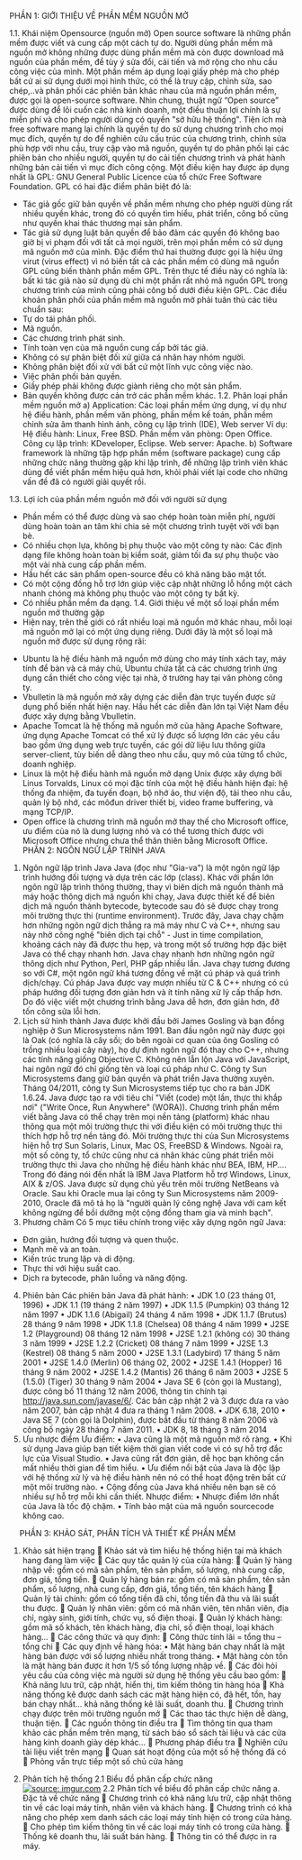 PHẦN 1: GIỚI THIỆU VỀ PHẦN MỀM NGUỒN MỞ 
 
1.1. Khái niệm Opensource (nguồn mở) 
Open source software là những phần mềm được viết và cung cấp một cách tự do. Người dùng phần mềm mã nguồn mở không những được dùng phần mềm mà còn được download mã nguồn của phần mềm, để tùy ý sửa đổi, cải tiến và mở rộng cho nhu cầu công việc của mình. 
Một phần mềm áp dụng loại giấy phép mà cho phép bất cứ ai sử dụng dưới mọi hình thức, có thể là truy cập, chỉnh sửa, sao chép,..và phân phối các phiên bản khác nhau của mã nguồn phần mềm, được gọi là open-source software. Nhìn chung, thuật ngữ “Open source” được dùng để lôi cuốn các nhà kinh doanh, một điều thuận lợi chính là sự miễn phí và cho phép người dùng có quyền "sở hữu hệ thống". 
Tiện ích mà free software mang lại chính là quyền tự do sử dụng chương trình cho mọi mục đích, quyền tự do để nghiên cứu cấu trúc của chương trình, chỉnh sửa phù hợp với nhu cầu, truy cập vào mã nguồn, quyền tự do phân phối lại các phiên bản cho nhiều người, quyền tự do cải tiến chương trình và phát hành những bản cải tiến vì mục đích công cộng. 
Một điều kiện hay được áp dụng nhất là GPL: GNU General Public Licence của tổ chức Free Software Foundation. 
GPL có hai đặc điểm phân biệt đó là: 
- Tác giả gốc giữ bản quyền về phần mềm nhưng cho phép người dùng rất nhiều quyền khác, trong đó có quyền tìm hiểu, phát triển, công bố cũng như quyền khai thác thương mại sản phẩm. 
- Tác giả sử dụng luật bản quyền để bảo đảm các quyền đó không bao giờ bị vi phạm đối với tất cả mọi người, trên mọi phần mềm có sử dụng mã nguồn mở của mình. 
Đặc điểm thứ hai thường được gọi là hiệu ứng virut (virus effect) vì nó biến tất cả các phần mềm có dùng mã nguồn GPL cũng biến thành phần mềm GPL. Trên thực tế điều này có nghĩa là: bất kì tác giả nào sử dụng dù chỉ một phần rất nhỏ mã nguồn GPL trong chương trình của mình cũng phải công bố dưới điều kiện GPL. 
Các điều khoản phân phối của phần mềm mã nguồn mở phải tuân thủ các tiêu chuẩn sau: 
- Tự do tái phân phối.  
- Mã nguồn. 
- Các chương trình phát sinh. 
- Tính toàn vẹn của mã nguồn cung cấp bởi tác giả. 
- Không có sự phân biệt đối xử giữa cá nhân hay nhóm người. 
- Không phân biệt đối xử với bất cứ một lĩnh vực công việc nào. 
- Việc phân phối bản quyền. 
- Giấy phép phải không được giành riêng cho một sản phẩm. 
- Bản quyền không được cản trở các phần mềm khác. 
1.2. Phân loại phần mềm nguồn mở 
a) Application: Các loại phần mềm ứng dụng, ví dụ như hệ điều hành, phần mềm văn phòng, phần mềm kế toán, phần mềm chỉnh sửa âm thanh hình ảnh, công cụ lập trình (IDE), Web server Ví dụ: Hệ điều hành: Linux, Free BSD. Phần mềm văn phòng: Open Office. Công cụ lập trình: KDeveloper, Eclipse. Web server: Apache. 
b) Software framework là những tập hợp phần mềm (software package) cung cấp những chức năng thường gặp khi lập trình, để những lập trình viên khác dùng để viết phần mềm hiệu quả hơn, khỏi phải viết lại code cho những vấn đề đã có người giải quyết rồi. 

1.3. Lợi ích của phần mềm nguồn mở đối với người sử dụng 
- Phần mềm có thể được dùng và sao chép hoàn toàn miễn phí, người dùng hoàn toàn an tâm khi chia sẻ một chương trình tuyệt vời với bạn bè. 
- Có nhiều chọn lựa, không bị phụ thuộc vào một công ty nào: Các định dạng file không hoàn toàn bị kiểm soát, giảm tối đa sự phụ thuộc vào một vài nhà cung cấp phần mềm. 
- Hầu hết các sản phẩm open-source đều có khả năng bảo mật tốt.
 - Có một cộng đồng hỗ trợ lớn giúp việc cập nhật những lỗ hổng một cách nhanh chóng mà không phụ thuộc vào một công ty bất kỳ.
 - Có nhiều phần mềm đa dạng. 
1.4. Giới thiệu về một số loại phần mềm nguồn mở thường gặp
 - Hiện nay, trên thế giới có rất nhiều loại mã nguồn mở khác nhau, mỗi loại mã nguồn mở lại có một ứng dụng riêng. Dưới đây là một số loại mã nguồn mở được sử dụng rộng rãi: 
+ Ubuntu là hệ điều hành mã nguồn mở dùng cho máy tính xách tay, máy tính để bàn và cả máy chủ, Ubuntu chứa tất cả các chương trình ứng dụng cần thiết cho công việc tại nhà, ở trường hay tại văn phòng công ty. 
+ Vbulletin là mã nguồn mở xây dựng các diễn đàn trực tuyến được sử dụng phổ biến nhất hiện nay. Hầu hết các diễn đàn lớn tại Việt Nam đều được xây dựng bằng Vbulletin.
 + Apache Tomcat là hệ thống mã nguồn mở của hãng Apache Software, ứng dụng Apache Tomcat có thể xử lý được số lượng lớn các yêu cầu bao gồm ứng dụng web trực tuyến, các gói dữ liệu lưu thông giữa server-client, tùy biến dễ dàng theo nhu cầu, quy mô của từng tổ chức, doanh nghiệp. 
+ Linux là một hệ điều hành mã nguồn mở dạng Unix được xây dựng bởi Linus Torvalds, Linux có mọi đặc tính của một hệ điều hành hiện đại: hệ thống đa nhiệm, đa tuyến đoạn, bộ nhớ ảo, thư viện độ, tải theo nhu cầu, quản lý bộ nhớ, các môđun driver thiết bị, video frame buffering, và mạng TCP/IP. 
+ Open office là chương trình mã nguồn mở thay thế cho Microsoft office, ưu điểm của nó là dung lượng nhỏ và có thể tương thích được với Microsoft Office nhưng chưa thể thân thiên bằng Microsoft Office. 
 
PHẦN 2: NGÔN NGỮ LẬP TRÌNH JAVA

1. Ngôn ngữ lập trình Java
Java (đọc như "Gia-va") là một ngôn ngữ lập trình hướng đối tượng và dựa trên các lớp (class). Khác với phần lớn ngôn ngữ lập trình thông thường, thay vì biên dịch mã nguồn thành mã máy hoặc thông dịch mã nguồn khi chạy, Java được thiết kế để biên dịch mã nguồn thành bytecode, bytecode sau đó sẽ được chạy trong môi trường thực thi (runtime environment).
Trước đây, Java chạy chậm hơn những ngôn ngữ dịch thẳng ra mã máy như C và C++, nhưng sau này nhờ công nghệ "biên dịch tại chỗ" - Just in time compilation, khoảng cách này đã được thu hẹp, và trong một số trường hợp đặc biệt Java có thể chạy nhanh hơn. Java chạy nhanh hơn những ngôn ngữ thông dịch như Python, Perl, PHP gấp nhiều lần. Java chạy tương đương so với C#, một ngôn ngữ khá tương đồng về mặt cú pháp và quá trình dịch/chạy.
Cú pháp Java được vay mượn nhiều từ C & C++ nhưng có cú pháp hướng đối tượng đơn giản hơn và ít tính năng xử lý cấp thấp hơn. Do đó việc viết một chương trình bằng Java dễ hơn, đơn giản hơn, đỡ tốn công sửa lỗi hơn.
2. Lịch sử hình thành
Java được khởi đầu bởi James Gosling và bạn đồng nghiệp ở Sun Microsystems năm 1991. Ban đầu ngôn ngữ này được gọi là Oak (có nghĩa là cây sồi; do bên ngoài cơ quan của ông Gosling có trồng nhiều loại cây này), họ dự định ngôn ngữ đó thay cho C++, nhưng các tính năng giống Objective C. Không nên lẫn lộn Java với JavaScript, hai ngôn ngữ đó chỉ giống tên và loại cú pháp như C. Công ty Sun Microsystems đang giữ bản quyền và phát triển Java thường xuyên. Tháng 04/2011, công ty Sun Microsystems tiếp tục cho ra bản JDK 1.6.24.
Java được tạo ra với tiêu chí "Viết (code) một lần, thực thi khắp nơi" ("Write Once, Run Anywhere" (WORA)). Chương trình phần mềm viết bằng Java có thể chạy trên mọi nền tảng (platform) khác nhau thông qua một môi trường thực thi với điều kiện có môi trường thực thi thích hợp hỗ trợ nền tảng đó. Môi trường thực thi của Sun Microsystems hiện hỗ trợ Sun Solaris, Linux, Mac OS, FreeBSD & Windows. Ngoài ra, một số công ty, tổ chức cũng như cá nhân khác cũng phát triển môi trường thực thi Java cho những hệ điều hành khác như BEA, IBM, HP.... Trong đó đáng nói đến nhất là IBM Java Platform hỗ trợ Windows, Linux, AIX & z/OS.
Java được sử dụng chủ yếu trên môi trường NetBeans và Oracle. Sau khi Oracle mua lại công ty Sun Microsystems năm 2009-2010, Oracle đã mô tả họ là "người quản lý công nghệ Java với cam kết không ngừng để bồi dưỡng một cộng đồng tham gia và minh bạch".
3. Phương châm
Có 5 mục tiêu chính trong việc xây dựng ngôn ngữ Java:
- Đơn giản, hướng đối tượng và quen thuộc.
- Mạnh mẽ và an toàn.
- Kiến trúc trung lập và di động.
- Thực thi với hiệu suất cao.
- Dịch ra bytecode, phân luồng và năng động.
4. Phiên bản
Các phiên bản Java đã phát hành:
•	JDK 1.0 (23 tháng 01, 1996)
•	JDK 1.1 (19 tháng 2 năm 1997)
•	JDK 1.1.5 (Pumpkin) 03 tháng 12 năm 1997
•	JDK 1.1.6 (Abigail) 24 tháng 4 năm 1998
•	JDK 1.1.7 (Brutus) 28 tháng 9 năm 1998
•	JDK 1.1.8 (Chelsea) 08 tháng 4 năm 1999
•	J2SE 1.2 (Playground) 08 tháng 12 năm 1998
•	J2SE 1.2.1 (không có) 30 tháng 3 năm 1999
•	J2SE 1.2.2 (Cricket) 08 tháng 7 năm 1999
•	J2SE 1.3 (Kestrel) 08 tháng 5 năm 2000
•	J2SE 1.3.1 (Ladybird) 17 tháng 5 năm 2001
•	J2SE 1.4.0 (Merlin) 06 tháng 02, 2002
•	J2SE 1.4.1 (Hopper) 16 tháng 9 năm 2002
•	J2SE 1.4.2 (Mantis) 26 tháng 6 năm 2003
•	J2SE 5 (1.5.0) (Tiger) 30 tháng 9 năm 2004
•	Java SE 6 (còn gọi là Mustang), được công bố 11 tháng 12 năm 2006, thông tin chính tại http://java.sun.com/javase/6/. Các bản cập nhật 2 và 3 được đưa ra vào năm 2007, bản cập nhật 4 đưa ra tháng 1 năm 2008.
•	JDK 6.18, 2010
•	Java SE 7 (còn gọi là Dolphin), được bắt đầu từ tháng 8 năm 2006 và công bố ngày 28 tháng 7 năm 2011.
•	JDK 8, 18 tháng 3 năm 2014
5. Ưu nhược điểm
Ưu điểm:
•	Java cũng là một mã nguồn mở rõ ràng.
•	Khi sử dụng Java giúp bạn tiết kiệm thời gian viết code vì có sự hỗ trợ đắc lực của Visual Studio.
•	Java cũng rất đơn giản, dễ học bạn không cần mất nhiều thời gian để tìm hiểu.
•	Ưu điểm nổi bật của Java là độc lập với hệ thống xử lý và hệ điều hành nên nó có thể hoạt động trên bất cứ một môi trường nào.
•	Cộng đồng của Java khá nhiều nên bạn sẽ có nhiều sự hỗ trợ mỗi khi cần thiết.
Nhược điểm:
•	Nhược điểm lớn nhất của Java là tốc độ chậm.
•	Tính bảo mật của mã nguồn sourcecode không cao.

 
PHẦN 3: KHẢO SÁT, PHÂN TÍCH VÀ THIẾT KẾ PHẦN MỀM
1.	Khảo sát hiện trạng
	Khảo sát và tìm hiểu hệ thống hiện tại mà khách hang đang làm việc
	Các quy tắc quản lý của cửa hàng: 
	Quản lý hàng nhập về: gồm có mã sản phẩm, tên sản phẩm, số lượng, nhà cung cấp, đơn giá, tổng tiền.
	Quản lý hàng bán ra: gồm có mã sản phẩm, tên sản phẩm, số lượng, nhà cung cấp, đơn giá, tổng tiền, tên khách hàng
	Quản lý tài chính: gồm có tổng tiền đã chi, tổng tiền đã thu và lãi suất thu được.
	Quản lý nhân viên: gồm có mã nhân viên, tên nhân viên, địa chỉ, ngày sinh, giới tính, chức vụ, số điện thoại.
	Quản lý khách hàng: gồm mã số khách, tên khách hàng, địa chỉ, số điện thoại, loại khách hàng…
	Các công thức và quy định:
	Công thức tính lãi = tổng thu – tổng chi
	Các quy định về hàng hóa:
•	Mặt hàng bán chạy nhất là mặt hàng bán được với số lượng nhiều nhất trong tháng.
•	Mặt hàng còn tồn là mặt hàng bán được ít hơn 1/5 số tổng lượng nhập về.
	Các đòi hỏi yêu cầu của công việc mà người sử dụng hệ thống yêu cầu bao gồm:
	Khả năng lưu trữ, cập nhật, hiển thị, tìm kiếm thông tin hàng hóa
	Khả năng thống kê được danh sách các mặt hàng hiện có, đã hết, tồn, hay bán chạy nhất… khả năng thống kê lãi suất, doanh thu.
	Chương trình chạy được trên môi trường nguồn mở
	Các thao tác thực hiện dễ dàng, thuận tiện.
	Các nguồn thông tin điều tra
	Tìm thông tin qua tham khảo các phần mềm trên mạng, từ sách báo sổ sách tài liệu và các cửa hàng kinh doanh giày dép khác…
	Phương pháp điều tra
	Nghiên cứu tài liệu viết trên mạng
	Quan sát hoạt động của một số hệ thống đã có
	Phỏng vấn trực tiếp một số chủ cửa hàng

2. Phân tích hệ thống
2.1 Biểu đồ phân cấp chức năng
<a href="http://imgur.com/DOki78n"><img src="http://i.imgur.com/DOki78n.png" title="source: imgur.com" /></a>
2.2 Phân tích về biểu đồ phân cấp chức năng
a. Đặc tả về chức năng
	Chương trình có khả năng lưu trữ, cập nhật thông tin về các loại máy tính, nhân viên và khách hàng.
	Chương trình có khả năng cho phép xem danh sách các loại máy tính hiện có trong cửa hàng.
	Cho phép tìm kiếm thông tin về các loại máy tính có trong cửa hàng.
	Thống kê doanh thu, lãi suất bán hàng.
	Thông tin có thể được in ra máy.
